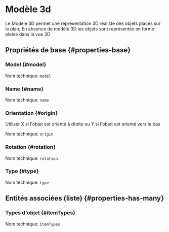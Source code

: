 # Modèle 3d
<!--- THIS FILE IS GENERATED PLEASE DO NOT EDIT IT DIRECTLY --->

Le Modèle 3D permet une représentation 3D réaliste des objets placés sur le plan; En absence de modèle 3D les objets sont représentés en forme pleine dans la vue 3D

## Propriétés de base {#properties-base} ##

### Model {#model}



Nom technique: ```model```

### Name {#name}



Nom technique: ```name```

### Orientation {#origin}

Utiliser X si l'objet est orienté à droite ou Y si l'objet est orienté vers le bas

Nom technique: ```origin```

### Rotation {#rotation}



Nom technique: ```rotation```

### Type {#type}



Nom technique: ```type```




## Entités associées (liste) {#properties-has-many} ##

### Types d'objet {#itemTypes}



Nom technique: ```itemTypes```




